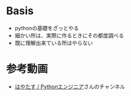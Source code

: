 # Basis

- pythonの基礎をざっとやる
- 細かい所は、実際に作るときにその都度調べる
- 既に理解出来ている所はやらない

# 参考動画

- [はやたす / Pythonエンジニア](https://www.youtube.com/watch?v=MRotgsk5SPM&list=PL4Y-mUWLK2t2rISQza73yNiz6_8HTaQiY)さんのチャンネル
